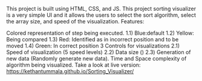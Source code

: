 This project is built using HTML, CSS, and JS. This project sorting visualizer is a very simple UI and it allows the users to select the sort algorithm, select the array size, and speed of the visualization.
Features:

Colored representation of step being executed. 
1.1) Blue:default 
1.2) Yellow: Being compared 
1.3) Red: Identified as in incorrect position and to be moved 1.4) 
Green: In correct position 3 Controls for visualizations 
2.1) Speed of visualization (5 speed levels) 
2.2) Data size () 
2.3) Generation of new data (Randomly generate new data).
Time and Space complexity of algorithm being visualized.
Take a look at live version: https://kethantummala.github.io/Sorting_Visualizer/
